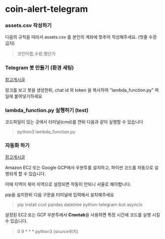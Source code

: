 # coin-alert-telegram

### assets.csv 작성하기

다음의 규칙을 따라서 assets.csv 를 본인의 계좌에 맞추어 작성해주세요. (첫줄 수정 금지)

> 코인이름,수량,평단가

### Telegram 봇 만들기 (환경 세팅)

[참고게시글](https://blog.naver.com/lifelectronics/223198582215)

링크를 보고 봇을 생성한뒤, chat id 와 token 을 복사하여 "lambda_function.py" 파일에 붙여넣기하세요

### lambda_function.py 실행하기 (test)

코드파일이 있는 곳에서 터미널(cmd)를 연뒤 다음과 같이 실행할 수 있습니다

> python3 lambda_function.py

### 자동화 하기

[참고게시글](https://velog.io/@gmlstjq123/EC2%EC%97%90%EC%84%9C-%ED%8C%8C%EC%9D%B4%EC%8D%AC-%ED%8C%8C%EC%9D%BC-%EC%8B%A4%ED%96%89%ED%95%98%EA%B8%B0)

Amazon EC2 또는 Google GCP에서 우분투를 설치하고, 파이썬 코드를 자동으로 실행되게 할 수 있습니다.

이때 지역이 북미 지역으로 설정되면 작동이 안되니 서울로 해야합니다.

pip을 설치한뒤 다음 구문을 터미널에 입력해서 설치해주세요

> pip install ccxt pandas datetime python-telegram-bot asyncio

설정된 EC2 또는 GCP 우분투에서 **Crontab**을 사용하면 특정 시간에 코드를 실행 시킬 수 있습니다.

> 0 9 * * * python3 (source위치)
